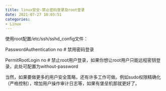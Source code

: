 ```yaml
---
title: linux安全-禁止密码登录及root登录
date: 2021-07-27 10:03:51
categories:
- Linux
---
```

使用root配置/etc/ssh/sshd_config文件：

PasswordAuthentication no # 禁用密码登录

PermitRootLogin no # 禁止root用户登录，如果你想让root用户只能远程密钥登录，此处可配置为without-password

当然，如果要做更多的用户安全策略，还有许多工作可做。例如sudo权限精确化（严格控制），增加用户操作审计日志等，如果有堡垒机那就更好了。